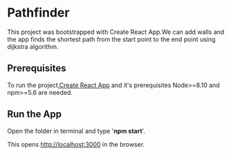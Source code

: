 # Pathfinder
This project was bootstrapped with Create React App.We can add walls and the app finds the shortest path from the start point to the end point using dijkstra algorithm.

## Prerequisites

To run the project,[Create React App](https://reactjs.org/docs/create-a-new-react-app.html) 
and it's prerequisites Node>=8.10 and npm>=5.6 are needed.

## Run the App

Open the folder in terminal and type '<b>npm start</b>'.

This opens [http://localhost:3000](http://localhost:3000) in the browser.



